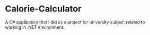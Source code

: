 # Calorie-Calculator
A C# application that I did as a project for university subject related to working in .NET environment.
